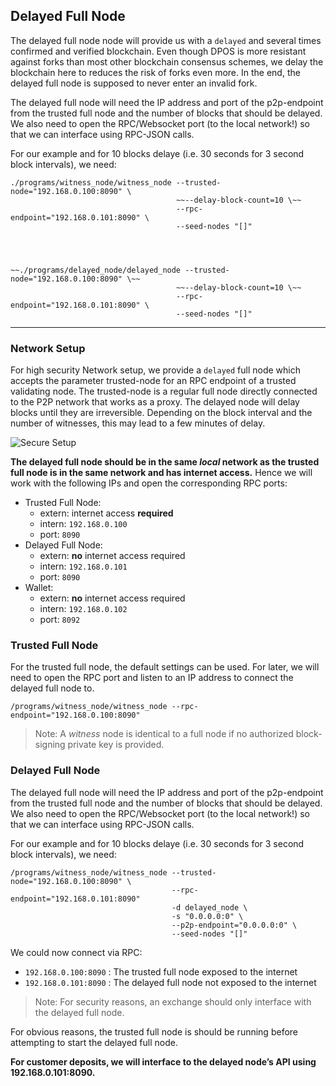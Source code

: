 ## Delayed Full Node


The delayed full node node will provide us with a `delayed` and several times confirmed and verified blockchain. Even though DPOS is more resistant against forks than most other blockchain consensus schemes, we delay the blockchain here to reduces the risk of forks even more. In the end, the delayed full node is supposed to never enter an invalid fork.

The delayed full node will need the IP address and port of the p2p-endpoint from the trusted full node and the number of blocks that should be delayed. We also need to open the RPC/Websocket port (to the local network!) so that we can interface using RPC-JSON calls.

For our example and for 10 blocks delaye (i.e. 30 seconds for 3 second block intervals), we need:


    ./programs/witness_node/witness_node --trusted-node="192.168.0.100:8090" \
                                         ~~--delay-block-count=10 \~~
                                         --rpc-endpoint="192.168.0.101:8090" \
                                         --seed-nodes "[]"




    ~~./programs/delayed_node/delayed_node --trusted-node="192.168.0.100:8090" \~~
                                         ~~--delay-block-count=10 \~~
                                         --rpc-endpoint="192.168.0.101:8090" \
                                         --seed-nodes "[]"

***

### Network Setup

For high security Network setup, we provide a `delayed` full node which accepts the parameter trusted-node for an RPC endpoint of a trusted validating node. The trusted-node is a regular full node directly connected to the P2P network that works as a proxy. The delayed node will delay blocks until they are irreversible. Depending on the block interval and the number of witnesses, this may lead to a few minutes of delay.


![Secure Setup](https://github.com/cedar-book/btsdoc-portal/blob/master/source/secure-setup.png)

**The delayed full node should be in the same _local_ network as the trusted full node is in the same network and has internet access.** Hence we will work with the following IPs and open the corresponding RPC ports:

- Trusted Full Node:
   - extern: internet access **required**
   - intern: `192.168.0.100`
   - port: `8090`
- Delayed Full Node:
   - extern: **no** internet access required
   - intern: `192.168.0.101`
   - port: `8090`
- Wallet:
   - extern: **no** internet access required
   - intern: `192.168.0.102`
   - port: `8092`

### Trusted Full Node
For the trusted full node, the default settings can be used. For later, we will need to open the RPC port and listen to an IP address to connect the delayed full node to.

    /programs/witness_node/witness_node --rpc-endpoint="192.168.0.100:8090"
 
> Note: A _witness_ node is identical to a full node if no authorized block-signing private key is provided.

### Delayed Full Node
The delayed full node will need the IP address and port of the p2p-endpoint from the trusted full node and the number of blocks that should be delayed. We also need to open the RPC/Websocket port (to the local network!) so that we can interface using RPC-JSON calls.

For our example and for 10 blocks delaye (i.e. 30 seconds for 3 second block intervals), we need:

    /programs/witness_node/witness_node --trusted-node="192.168.0.100:8090" \
                                        --rpc-endpoint="192.168.0.101:8090"
                                        -d delayed_node \
                                        -s "0.0.0.0:0" \
                                        --p2p-endpoint="0.0.0.0:0" \
                                        --seed-nodes "[]"

We could now connect via RPC:

- `192.168.0.100:8090` : The trusted full node exposed to the internet
- `192.168.0.101:8090` : The delayed full node not exposed to the internet

> Note: For security reasons, an exchange should only interface with the delayed full node.

For obvious reasons, the trusted full node is should be running before attempting to start the delayed full node.

**For customer deposits, we will interface to the delayed node’s API using 192.168.0.101:8090.**

